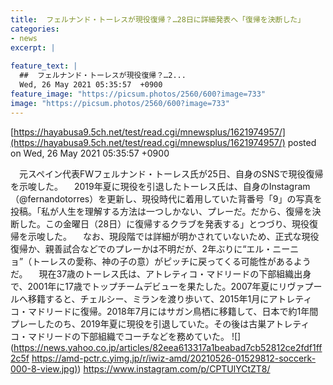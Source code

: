 ```yaml
---
title:  フェルナンド・トーレスが現役復帰？…28日に詳細発表へ「復帰を決断した」  
categories:
- news
excerpt: |
  
feature_text: |
  ##  フェルナンド・トーレスが現役復帰？…2...
  Wed, 26 May 2021 05:35:57  +0900
feature_image: "https://picsum.photos/2560/600?image=733"
image: "https://picsum.photos/2560/600?image=733"
---
```


[https://hayabusa9.5ch.net/test/read.cgi/mnewsplus/1621974957/](https://hayabusa9.5ch.net/test/read.cgi/mnewsplus/1621974957/)
posted on Wed, 26 May 2021 05:35:57  +0900

<!--more-->

　元スペイン代表FWフェルナンド・トーレス氏が25日、自身のSNSで現役復帰を示唆した。 　2019年夏に現役を引退したトーレス氏は、自身のInstagram（@fernandotorres）を更新し、現役時代に着用していた背番号「9」の写真を投稿。「私が人生を理解する方法は一つしかない、プレーだ。だから、復帰を決断した。この金曜日（28日）に復帰するクラブを発表する」とつづり、現役復帰を示唆した。 　なお、現段階では詳細が明かされていないため、正式な現役復帰か、親善試合などでのプレーかは不明だが、2年ぶりに“エル・ニーニョ”（トーレスの愛称、神の子の意）がピッチに戻ってくる可能性があるようだ。 　現在37歳のトーレス氏は、アトレティコ・マドリードの下部組織出身で、2001年に17歳でトップチームデビューを果たした。2007年夏にリヴァプールへ移籍すると、チェルシー、ミランを渡り歩いて、2015年1月にアトレティコ・マドリードに復帰。2018年7月にはサガン鳥栖に移籍して、日本で約1年間プレーしたのち、2019年夏に現役を引退していた。その後は古巣アトレティコ・マドリードの下部組織でコーチなどを務めていた。 ![](https://news.yahoo.co.jp/articles/82eea613317a1beabad7cb52812ce2fdf1ff2c5f [https://amd-pctr.c.yimg.jp/r/iwiz-amd/20210526-01529812-soccerk-000-8-view.jpg)](https://amd-pctr.c.yimg.jp/r/iwiz-amd/20210526-01529812-soccerk-000-8-view.jpg)) https://www.instagram.com/p/CPTUlYCtZT8/
